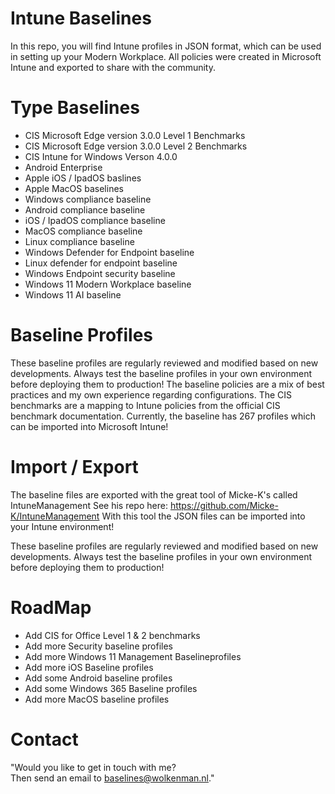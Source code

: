 # Intune Baselines
In this repo, you will find Intune profiles in JSON format, which can be used in setting up your Modern Workplace. All policies were created in Microsoft Intune and exported to share with the community.


# Type Baselines
-  CIS Microsoft Edge version 3.0.0 Level 1 Benchmarks
-  CIS Microsoft Edge version 3.0.0 Level 2 Benchmarks
-  CIS Intune for Windows Verson 4.0.0
-  Android Enterprise
-  Apple iOS / IpadOS baslines
-  Apple MacOS baselines
-  Windows compliance baseline
-  Android compliance baseline
-  iOS / IpadOS compliance baseline
-  MacOS compliance baseline
-  Linux compliance baseline
-  Windows Defender for Endpoint baseline
-  Linux defender for endpoint baseline
-  Windows Endpoint security baseline
-  Windows 11 Modern Workplace baseline
-  Windows 11 AI baseline

# Baseline Profiles
These baseline profiles are regularly reviewed and modified based on new developments. Always test the baseline profiles in your own environment before deploying them to production!
The baseline policies are a mix of best practices and my own experience regarding configurations. The CIS benchmarks are a mapping to Intune policies from the official CIS benchmark documentation. Currently, the baseline has 267 profiles which can be imported into Microsoft Intune!

# Import / Export
The baseline files are exported with the great tool of Micke-K's called IntuneManagement
See his repo here: https://github.com/Micke-K/IntuneManagement With this tool the JSON files can be imported into your Intune environment!

These baseline profiles are regularly reviewed and modified based on new developments. Always test the baseline profiles in your own environment before deploying them to production!

# RoadMap
- Add CIS for Office Level 1 & 2 benchmarks
- Add more Security baseline profiles
- Add more Windows 11 Management Baselineprofiles
- Add more iOS Baseline profiles
- Add some Android baseline profiles
- Add some Windows 365 Baseline profiles
- Add more MacOS baseline profiles

# Contact
"Would you like to get in touch with me?  
Then send an email to baselines@wolkenman.nl."

